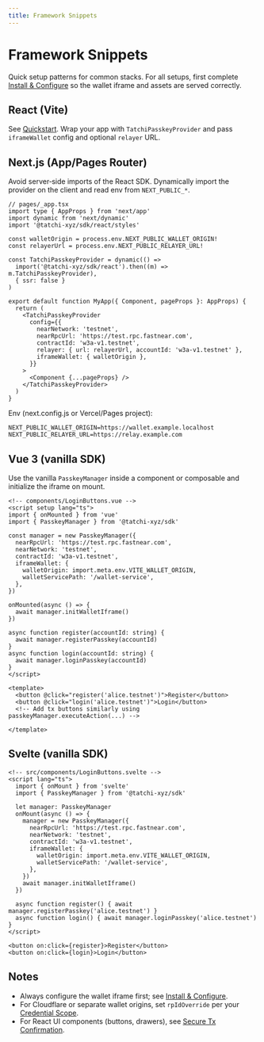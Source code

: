 ```yaml
---
title: Framework Snippets
---
```


# Framework Snippets

Quick setup patterns for common stacks. For all setups, first complete [Install & Configure](/docs/getting-started/install-and-configure) so the wallet iframe and assets are served correctly.

## React (Vite)

See [Quickstart](/docs/getting-started/quickstart). Wrap your app with `TatchiPasskeyProvider` and pass `iframeWallet` config and optional `relayer` URL.

## Next.js (App/Pages Router)

Avoid server‑side imports of the React SDK. Dynamically import the provider on the client and read env from `NEXT_PUBLIC_*`.

```tsx
// pages/_app.tsx
import type { AppProps } from 'next/app'
import dynamic from 'next/dynamic'
import '@tatchi-xyz/sdk/react/styles'

const walletOrigin = process.env.NEXT_PUBLIC_WALLET_ORIGIN!
const relayerUrl = process.env.NEXT_PUBLIC_RELAYER_URL!

const TatchiPasskeyProvider = dynamic(() =>
  import('@tatchi-xyz/sdk/react').then((m) => m.TatchiPasskeyProvider),
  { ssr: false }
)

export default function MyApp({ Component, pageProps }: AppProps) {
  return (
    <TatchiPasskeyProvider
      config={{
        nearNetwork: 'testnet',
        nearRpcUrl: 'https://test.rpc.fastnear.com',
        contractId: 'w3a-v1.testnet',
        relayer: { url: relayerUrl, accountId: 'w3a-v1.testnet' },
        iframeWallet: { walletOrigin },
      }}
    >
      <Component {...pageProps} />
    </TatchiPasskeyProvider>
  )
}
```

Env (next.config.js or Vercel/Pages project):
```
NEXT_PUBLIC_WALLET_ORIGIN=https://wallet.example.localhost
NEXT_PUBLIC_RELAYER_URL=https://relay.example.com
```

## Vue 3 (vanilla SDK)

Use the vanilla `PasskeyManager` inside a component or composable and initialize the iframe on mount.

```vue
<!-- components/LoginButtons.vue -->
<script setup lang="ts">
import { onMounted } from 'vue'
import { PasskeyManager } from '@tatchi-xyz/sdk'

const manager = new PasskeyManager({
  nearRpcUrl: 'https://test.rpc.fastnear.com',
  nearNetwork: 'testnet',
  contractId: 'w3a-v1.testnet',
  iframeWallet: {
    walletOrigin: import.meta.env.VITE_WALLET_ORIGIN,
    walletServicePath: '/wallet-service',
  },
})

onMounted(async () => {
  await manager.initWalletIframe()
})

async function register(accountId: string) {
  await manager.registerPasskey(accountId)
}
async function login(accountId: string) {
  await manager.loginPasskey(accountId)
}
</script>

<template>
  <button @click="register('alice.testnet')">Register</button>
  <button @click="login('alice.testnet')">Login</button>
  <!-- Add tx buttons similarly using passkeyManager.executeAction(...) -->
  
</template>
```

## Svelte (vanilla SDK)

```svelte
<!-- src/components/LoginButtons.svelte -->
<script lang="ts">
  import { onMount } from 'svelte'
  import { PasskeyManager } from '@tatchi-xyz/sdk'

  let manager: PasskeyManager
  onMount(async () => {
    manager = new PasskeyManager({
      nearRpcUrl: 'https://test.rpc.fastnear.com',
      nearNetwork: 'testnet',
      contractId: 'w3a-v1.testnet',
      iframeWallet: {
        walletOrigin: import.meta.env.VITE_WALLET_ORIGIN,
        walletServicePath: '/wallet-service',
      },
    })
    await manager.initWalletIframe()
  })

  async function register() { await manager.registerPasskey('alice.testnet') }
  async function login() { await manager.loginPasskey('alice.testnet') }
</script>

<button on:click={register}>Register</button>
<button on:click={login}>Login</button>
```

## Notes

- Always configure the wallet iframe first; see [Install & Configure](/docs/getting-started/install-and-configure).
- For Cloudflare or separate wallet origins, set `rpIdOverride` per your [Credential Scope](/docs/concepts/wallet-scoped-credentials).
- For React UI components (buttons, drawers), see [Secure Tx Confirmation](/docs/guides/tx-confirmation).

